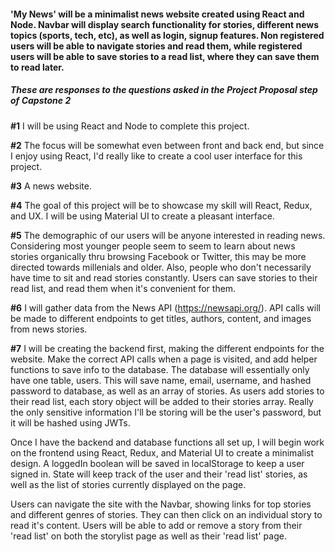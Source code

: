 #### 'My News' will be a minimalist news website created using React and Node. Navbar will display search functionality for stories, different news topics (sports, tech, etc), as well as login, signup features. Non registered users will be able to navigate stories and read them, while registered users will be able to save stories to a read list, where they can save them to read later.


##### These are responses to the questions asked in the Project Proposal step of Capstone 2

**#1** I will be using React and Node to complete this project. 

**#2** The focus will be somewhat even between front and back end, but since I enjoy using React, I'd really like to create a cool user interface for this project.

**#3** A news website.

**#4** The goal of this project will be to showcase my skill will React, Redux, and UX. I will be using Material UI to create a pleasant interface.

**#5** The demographic of our users will be anyone interested in reading news. Considering most younger people seem to seem to learn about news stories organically thru browsing Facebook or Twitter, this may be more directed towards millenials and older. Also, people who don't necessarily have time to sit and read stories constantly. Users can save stories to their read list, and read them when it's convenient for them.

**#6** I will gather data from the News API (https://newsapi.org/). API calls will be made to different endpoints to get titles, authors, content, and images from news stories.

**#7** I will be creating the backend first, making the different endpoints for the website. Make the correct API calls when a page is visited, and add helper functions to save info to the database. The database will essentially only have one table, users. This will save name, email, username, and hashed password to database, as well as an array of stories. As users add stories to their read list, each story object will be added to their stories array. Really the only sensitive information I'll be storing will be the user's password, but it will be hashed using JWTs.

Once I have the backend and database functions all set up, I will begin work on the frontend using React, Redux, and Material UI to create a minimalist design. A loggedIn boolean will be saved in localStorage to keep a user signed in. State will keep track of the user and their 'read list' stories, as well as the list of stories currently displayed on the page.

Users can navigate the site with the Navbar, showing links for top stories and different genres of stories. They can then click on an individual story to read it's content. Users will be able to add or remove a story from their 'read list' on both the storylist page as well as their 'read list' page.